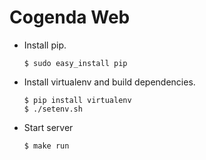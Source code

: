 Cogenda Web
===========

- Install pip.

	```
	$ sudo easy_install pip
	```

- Install virtualenv and build dependencies.

	```
	$ pip install virtualenv
	$ ./setenv.sh
	```

- Start server

	```
	$ make run
	```